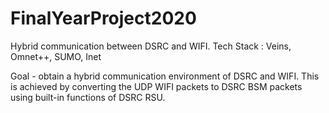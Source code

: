 # FinalYearProject2020

Hybrid communication between DSRC and WIFI.
Tech Stack : Veins, Omnet++, SUMO, Inet

Goal - obtain a hybrid communication environment of DSRC and WIFI.
This is achieved by converting the UDP WIFI packets to DSRC BSM packets using built-in functions of DSRC RSU.


